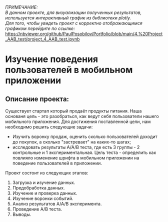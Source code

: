 *ПРИМЕЧАНИЕ:   
В данном проекте, для визуализации полученных результатов, используется интерактивный график из библиотеки plotly.   
Для того, чтобы увидеть проект с корректно отображающимся графиком перейдите по ссылке:*   https://nbviewer.org/github/PaulPosobilov/Portfolio/blob/main/4.%20Project_AAB_test/project_4_AAB_test.ipynb

# Изучение поведения пользователей в мобильном приложении  
## Описание проекта:  

Существует стартап который продаёт продукты питания. Наша основаня цель - это разобраться, как ведут себя пользователи нашего мобильного приложения.
Для достижения поставленной цели, нам необходимо решить следующие задачи:  

* Изучить воронку продаж, оценить сколько пользователей доходит до покупок, а сколько "застревает" на каких-то шагах;  
* исследовать результаты A/A/B теста, где есть 3 группы - 2 контрольные и 1 экспериментальная. 
Цель теста - определить как повлияло изменение шрифта в мобильном приложении на поведение пользователей в приложении.  

Проект состоит из следующих этапов:  
1. Загрузка и изучение данных.  
2. Предобработка данных.  
3. Изучение и проверка данных.  
4. Изучение воронки событий. 
5. Анализ результатов A/A/B эксперимента. 
6. Проведение A/B теста.  
6. Выводы.  

